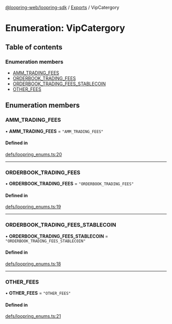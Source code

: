 [@loopring-web/loopring-sdk](../README.md) / [Exports](../modules.md) / VipCatergory

# Enumeration: VipCatergory

## Table of contents

### Enumeration members

- [AMM\_TRADING\_FEES](VipCatergory.md#amm_trading_fees)
- [ORDERBOOK\_TRADING\_FEES](VipCatergory.md#orderbook_trading_fees)
- [ORDERBOOK\_TRADING\_FEES\_STABLECOIN](VipCatergory.md#orderbook_trading_fees_stablecoin)
- [OTHER\_FEES](VipCatergory.md#other_fees)

## Enumeration members

### AMM\_TRADING\_FEES

• **AMM\_TRADING\_FEES** = `"AMM_TRADING_FEES"`

#### Defined in

[defs/loopring_enums.ts:20](https://github.com/Loopring/loopring_sdk/blob/f91f904/src/defs/loopring_enums.ts#L20)

___

### ORDERBOOK\_TRADING\_FEES

• **ORDERBOOK\_TRADING\_FEES** = `"ORDERBOOK_TRADING_FEES"`

#### Defined in

[defs/loopring_enums.ts:19](https://github.com/Loopring/loopring_sdk/blob/f91f904/src/defs/loopring_enums.ts#L19)

___

### ORDERBOOK\_TRADING\_FEES\_STABLECOIN

• **ORDERBOOK\_TRADING\_FEES\_STABLECOIN** = `"ORDERBOOK_TRADING_FEES_STABLECOIN"`

#### Defined in

[defs/loopring_enums.ts:18](https://github.com/Loopring/loopring_sdk/blob/f91f904/src/defs/loopring_enums.ts#L18)

___

### OTHER\_FEES

• **OTHER\_FEES** = `"OTHER_FEES"`

#### Defined in

[defs/loopring_enums.ts:21](https://github.com/Loopring/loopring_sdk/blob/f91f904/src/defs/loopring_enums.ts#L21)

